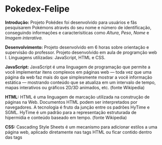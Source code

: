# Pokedex-Felipe
**Introdução:**
Projeto Pokédex foi desenvolvido para usuários e fãs pesquisarem Pokémons através do seu nome e número de identificação, conseguindo informações e caracterísiticas como *Altura*, *Peso*, *Nome* e *Imagem interativa*.

**Desenvolvimento:**
Projeto desenvolvido em 6 horas sobre orientação e supervisão do professor.
Projeto desenvolvido em aula de programção web I.
Linguagens utilizadas: JavaScript, HTML e CSS.


**JavaScript:** JavaScript é uma linguagem de programação que permite a você implementar itens complexos em páginas web — toda vez que uma página da web faz mais do que simplesmente mostrar a você informação estática — mostrando conteúdo que se atualiza em um intervalo de tempo, mapas interativos ou gráficos 2D/3D animados, etc. (fonte Wikipedia)

**HTML:** HTML é uma linguagem de marcação utilizada na construção de páginas na Web. Documentos HTML podem ser interpretados por navegadores. A tecnologia é fruto da junção entre os padrões HyTime e SGML. HyTime é um padrão para a representação estruturada de hipermídia e conteúdo baseado em tempo. (fonte Wikipedia)

**CSS:** Cascading Style Sheets é um mecanismo para adicionar estilos a uma página web, aplicado diretamente nas tags HTML ou ficar contido dentro das tags <style>. Também é possível, adicionar estilos adicionando um link para um arquivo CSS que contém os estilos. (fonte Wikipedia)

**Ficha Técnica:**

Pokémon e todos seus personagens com direitos e licenciamento reservados a [Nintendo](https://www.nintendo.com/pt-br/).
Informações e API utilizadas da [PokéAPI](https://pokeapi.co/#google_vignette).
Hosteado por **Vercel.**
Hospedado por **GITHUB.**

**Link de acesso:** [Pokédex](https://pokedex-felipe.vercel.app/)

***Desenvolvido por Felipe Batista com supervisão de Jacques Simões.***

